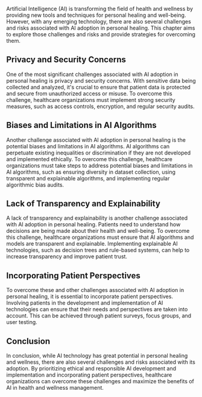 
Artificial Intelligence (AI) is transforming the field of health and wellness by providing new tools and techniques for personal healing and well-being. However, with any emerging technology, there are also several challenges and risks associated with AI adoption in personal healing. This chapter aims to explore those challenges and risks and provide strategies for overcoming them.

Privacy and Security Concerns
-----------------------------

One of the most significant challenges associated with AI adoption in personal healing is privacy and security concerns. With sensitive data being collected and analyzed, it's crucial to ensure that patient data is protected and secure from unauthorized access or misuse. To overcome this challenge, healthcare organizations must implement strong security measures, such as access controls, encryption, and regular security audits.

Biases and Limitations in AI Algorithms
---------------------------------------

Another challenge associated with AI adoption in personal healing is the potential biases and limitations in AI algorithms. AI algorithms can perpetuate existing inequalities or discrimination if they are not developed and implemented ethically. To overcome this challenge, healthcare organizations must take steps to address potential biases and limitations in AI algorithms, such as ensuring diversity in dataset collection, using transparent and explainable algorithms, and implementing regular algorithmic bias audits.

Lack of Transparency and Explainability
---------------------------------------

A lack of transparency and explainability is another challenge associated with AI adoption in personal healing. Patients need to understand how decisions are being made about their health and well-being. To overcome this challenge, healthcare organizations must ensure that AI algorithms and models are transparent and explainable. Implementing explainable AI technologies, such as decision trees and rule-based systems, can help to increase transparency and improve patient trust.

Incorporating Patient Perspectives
----------------------------------

To overcome these and other challenges associated with AI adoption in personal healing, it is essential to incorporate patient perspectives. Involving patients in the development and implementation of AI technologies can ensure that their needs and perspectives are taken into account. This can be achieved through patient surveys, focus groups, and user testing.

Conclusion
----------

In conclusion, while AI technology has great potential in personal healing and wellness, there are also several challenges and risks associated with its adoption. By prioritizing ethical and responsible AI development and implementation and incorporating patient perspectives, healthcare organizations can overcome these challenges and maximize the benefits of AI in health and wellness management.

